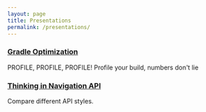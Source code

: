 ```yaml
---
layout: page
title: Presentations
permalink: /presentations/
---
```


### [Gradle Optimization](/slides/01-gradle-optimization)

PROFILE, PROFILE, PROFILE!
Profile your build, numbers don't lie

### [Thinking in Navigation API](/slides/02-thinking-in-navigation-api)

Compare different API styles.
